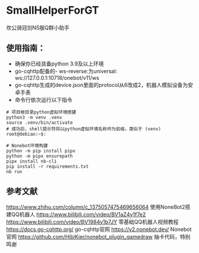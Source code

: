 # SmallHelperForGT
坎公骑冠剑NS服Q群小助手

## 使用指南：
+ 确保你已经具备python 3.9及以上环境
+ go-cqhttp配备的- ws-reverse:为universal: ws://127.0.0.1:10718/onebot/v11/ws
+ go-cqhttp生成的device.json里面的protocol从6改成2，机器人模拟设备为安卓手表
+ 命令行依次运行以下指令
~~~
# 项目根目录python虚拟环境搭建
python3 -m venv .venv
source .venv/bin/activate
# 成功后，shell提示符将以python虚拟环境名称作为前缀，类似于 (venv) root@debian:~$:

# Nonebot环境构建
python -m pip install pipx
python -m pipx ensurepath
pipx install nb-cli
pip install -r requirements.txt
nb run
~~~

## 参考文献
https://www.zhihu.com/column/c_1375057475469656064 使用NoneBot2搭建QQ机器人
https://www.bilibili.com/video/BV1aZ4y1f7e2 
https://www.bilibili.com/video/BV1984y1b7JY 零基础QQ机器人视频教程
https://docs.go-cqhttp.org/ go-cqhttp官网
https://v2.nonebot.dev/ Nonebot官网
https://github.com/HibiKier/nonebot_plugin_gamedraw 抽卡代码，特别鸣谢
